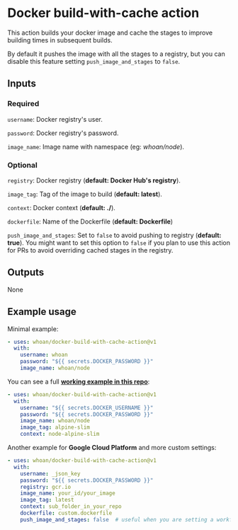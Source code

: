 # Docker build-with-cache action

This action builds your docker image and cache the stages to improve building times in subsequent builds.

By default it pushes the image with all the stages to a registry, but you can disable this feature setting `push_image_and_stages` to `false`.

## Inputs

### Required

`username`: Docker registry's user.

`password`: Docker registry's password.

`image_name`: Image name with namespace (eg: *whoan/node*).

### Optional

`registry`: Docker registry (**default: Docker Hub's registry**).

`image_tag`: Tag of the image to build (**default: latest**).

`context`: Docker context (**default: ./**).

`dockerfile`: Name of the Dockerfile (**default: Dockerfile**)

`push_image_and_stages`: Set to `false` to avoid pushing to registry (**default: true**). You might want to set this option to `false` if you plan to use this action for PRs to avoid overriding cached stages in the registry.

## Outputs

None

## Example usage

Minimal example:

```yml
- uses: whoan/docker-build-with-cache-action@v1
  with:
    username: whoan
    password: "${{ secrets.DOCKER_PASSWORD }}"
    image_name: whoan/node
```

You can see a full **[working example in this repo](https://github.com/whoan/docker-images/blob/master/.github/workflows/node-alpine-slim.yml)**:

```yml
- uses: whoan/docker-build-with-cache-action@v1
  with:
    username: "${{ secrets.DOCKER_USERNAME }}"
    password: "${{ secrets.DOCKER_PASSWORD }}"
    image_name: whoan/node
    image_tag: alpine-slim
    context: node-alpine-slim
```

Another example for **Google Cloud Platform** and more custom settings:

```yml
- uses: whoan/docker-build-with-cache-action@v1
  with:
    username: _json_key
    password: "${{ secrets.DOCKER_PASSWORD }}"
    registry: gcr.io
    image_name: your_id/your_image
    image_tag: latest
    context: sub_folder_in_your_repo
    dockerfile: custom.dockerfile
    push_image_and_stages: false  # useful when you are setting a workflow to run on PRs
```
